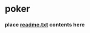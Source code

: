 # poker

### place [readme.txt](https://github.com/YgLK/readers-writers-problem/blob/wip/readers-writers-problem/readme.txt) contents here
